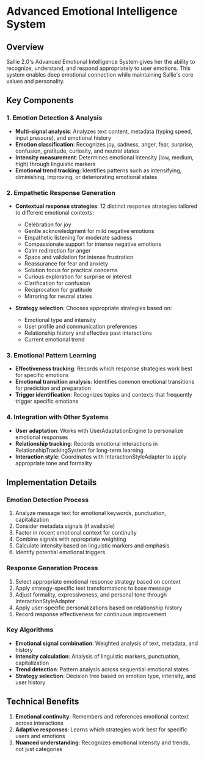 # Advanced Emotional Intelligence System

## Overview

Sallie 2.0's Advanced Emotional Intelligence System gives her the ability to recognize, understand, and respond appropriately to user emotions. This system enables deep emotional connection while maintaining Sallie's core values and personality.

## Key Components

### 1. Emotion Detection & Analysis

- **Multi-signal analysis**: Analyzes text content, metadata (typing speed, input pressure), and emotional history
- **Emotion classification**: Recognizes joy, sadness, anger, fear, surprise, confusion, gratitude, curiosity, and neutral states
- **Intensity measurement**: Determines emotional intensity (low, medium, high) through linguistic markers
- **Emotional trend tracking**: Identifies patterns such as intensifying, diminishing, improving, or deteriorating emotional states

### 2. Empathetic Response Generation

- **Contextual response strategies**: 12 distinct response strategies tailored to different emotional contexts:
  - Celebration for joy
  - Gentle acknowledgment for mild negative emotions
  - Empathetic listening for moderate sadness
  - Compassionate support for intense negative emotions
  - Calm redirection for anger
  - Space and validation for intense frustration
  - Reassurance for fear and anxiety
  - Solution focus for practical concerns
  - Curious exploration for surprise or interest
  - Clarification for confusion
  - Reciprocation for gratitude
  - Mirroring for neutral states

- **Strategy selection**: Chooses appropriate strategies based on:
  - Emotional type and intensity
  - User profile and communication preferences
  - Relationship history and effective past interactions
  - Current emotional trend

### 3. Emotional Pattern Learning

- **Effectiveness tracking**: Records which response strategies work best for specific emotions
- **Emotional transition analysis**: Identifies common emotional transitions for prediction and preparation
- **Trigger identification**: Recognizes topics and contexts that frequently trigger specific emotions

### 4. Integration with Other Systems

- **User adaptation**: Works with UserAdaptationEngine to personalize emotional responses
- **Relationship tracking**: Records emotional interactions in RelationshipTrackingSystem for long-term learning
- **Interaction style**: Coordinates with InteractionStyleAdapter to apply appropriate tone and formality

## Implementation Details

### Emotion Detection Process

1. Analyze message text for emotional keywords, punctuation, capitalization
2. Consider metadata signals (if available)
3. Factor in recent emotional context for continuity
4. Combine signals with appropriate weighting
5. Calculate intensity based on linguistic markers and emphasis
6. Identify potential emotional triggers

### Response Generation Process

1. Select appropriate emotional response strategy based on context
2. Apply strategy-specific text transformations to base message
3. Adjust formality, expressiveness, and personal tone through InteractionStyleAdapter
4. Apply user-specific personalizations based on relationship history
5. Record response effectiveness for continuous improvement

### Key Algorithms

- **Emotional signal combination**: Weighted analysis of text, metadata, and history
- **Intensity calculation**: Analysis of linguistic markers, punctuation, capitalization
- **Trend detection**: Pattern analysis across sequential emotional states
- **Strategy selection**: Decision tree based on emotion type, intensity, and user history

## Technical Benefits

1. **Emotional continuity**: Remembers and references emotional context across interactions
2. **Adaptive responses**: Learns which strategies work best for specific users and emotions
3. **Nuanced understanding**: Recognizes emotional intensity and trends, not just categories
